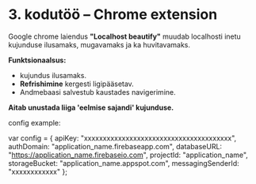 # 3. kodutöö – Chrome extension

Google chrome laiendus **"Localhost beautify"** muudab localhosti inetu kujunduse ilusamaks, mugavamaks ja ka huvitavamaks.

**Funktsionaalsus:**

* kujundus ilusamaks.
* **Refrishimine** kergesti ligipääsetav.
* Andmebaasi salvestub kaustades navigerimine.


**Aitab unustada liiga 'eelmise sajandi' kujunduse.**

config example:

var config = {
    apiKey: "xxxxxxxxxxxxxxxxxxxxxxxxxxxxxxxxxxxxxxx",
    authDomain: "application_name.firebaseapp.com",
    databaseURL: "https://application_name.firebaseio.com",
    projectId: "application_name",
    storageBucket: "application_name.appspot.com",
    messagingSenderId: "xxxxxxxxxxxx"
};
